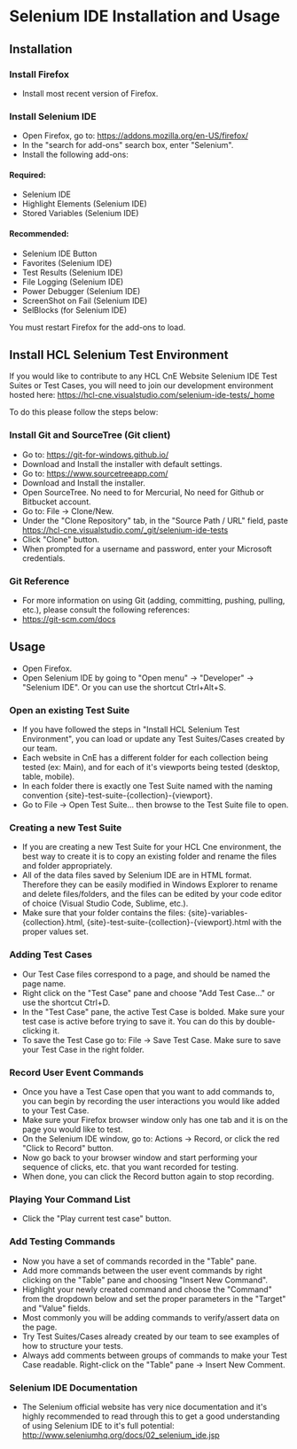 # Selenium IDE Installation and Usage

## Installation

### Install Firefox
- Install most recent version of Firefox.

### Install Selenium IDE
- Open Firefox, go to: https://addons.mozilla.org/en-US/firefox/
- In the "search for add-ons" search box, enter "Selenium".
- Install the following add-ons:

#### Required:
- Selenium IDE
- Highlight Elements (Selenium IDE)
- Stored Variables (Selenium IDE)

#### Recommended:
- Selenium IDE Button
- Favorites (Selenium IDE)
- Test Results (Selenium IDE)
- File Logging (Selenium IDE)
- Power Debugger (Selenium IDE)
- ScreenShot on Fail (Selenium IDE)
- SelBlocks (for Selenium IDE)

You must restart Firefox for the add-ons to load.

## Install HCL Selenium Test Environment

If you would like to contribute to any HCL CnE Website Selenium IDE Test Suites or Test Cases, you will need to join our development environment hosted here: [https://hcl-cne.visualstudio.com/selenium-ide-tests/<nowiki>_</nowiki>home](https://hcl-cne.visualstudio.com/selenium-ide-tests/_home)

To do this please follow the steps below:

### Install Git and SourceTree (Git client)
- Go to: https://git-for-windows.github.io/
- Download and Install the installer with default settings.
- Go to: https://www.sourcetreeapp.com/
- Download and Install the installer.
- Open SourceTree.  No need to for Mercurial, No need for Github or Bitbucket account.
- Go to: File -> Clone/New.
- Under the "Clone Repository" tab, in the "Source Path / URL" field, paste [https://hcl-cne.visualstudio.com/<nowiki>_</nowiki>git/selenium-ide-tests](https://hcl-cne.visualstudio.com/_git/selenium-ide-tests)
- Click "Clone" button.
- When prompted for a username and password, enter your Microsoft credentials.

### Git Reference
- For more information on using Git (adding, committing, pushing, pulling, etc.), please consult the following references:
- https://git-scm.com/docs

## Usage
- Open Firefox.
- Open Selenium IDE by going to "Open menu" -> "Developer" -> "Selenium IDE".  Or you can use the shortcut Ctrl+Alt+S.

### Open an existing Test Suite
- If you have followed the steps in "Install HCL Selenium Test Environment", you can load or update any Test Suites/Cases created by our team.
- Each website in CnE has a different folder for each collection being tested (ex: Main), and for each of it's viewports being tested (desktop, table, mobile).
- In each folder there is exactly one Test Suite named with the naming convention {site}-test-suite-{collection}-{viewport}.
- Go to File -> Open Test Suite... then browse to the Test Suite file to open.

### Creating a new Test Suite
- If you are creating a new Test Suite for your HCL Cne environment, the best way to create it is to copy an existing folder and rename the files and folder appropriately.
- All of the data files saved by Selenium IDE are in HTML format.  Therefore they can be easily modified in Windows Explorer to rename and delete files/folders, and the files can be edited by your code editor of choice (Visual Studio Code, Sublime, etc.).
- Make sure that your folder contains the files: {site}-variables-{collection}.html, {site}-test-suite-{collection}-{viewport}.html with the proper values set.

### Adding Test Cases
- Our Test Case files correspond to a page, and should be named the page name.
- Right click on the "Test Case" pane and choose "Add Test Case..." or use the shortcut Ctrl+D.
- In the "Test Case" pane, the active Test Case is bolded.  Make sure your test case is active before trying to save it.  You can do this by double-clicking it.
- To save the Test Case go to: File -> Save Test Case.  Make sure to save your Test Case in the right folder.

### Record User Event Commands
- Once you have a Test Case open that you want to add commands to, you can begin by recording the user interactions you would like added to your Test Case.
- Make sure your Firefox browser window only has one tab and it is on the page you would like to test.
- On the Selenium IDE window, go to: Actions -> Record, or click the red "Click to Record" button.
- Now go back to your browser window and start performing your sequence of clicks, etc. that you want recorded for testing.
- When done, you can click the Record button again to stop recording.

### Playing Your Command List
- Click the "Play current test case" button.

### Add Testing Commands
- Now you have a set of commands recorded in the "Table" pane.
- Add more commands between the user event commands by right clicking on the "Table" pane and choosing "Insert New Command".
- Highlight your newly created command and choose the "Command" from the dropdown below and set the proper parameters in the "Target" and "Value" fields.
- Most commonly you will be adding commands to verify/assert data on the page.
- Try Test Suites/Cases already created by our team to see examples of how to structure your tests.
- Always add comments between groups of commands to make your Test Case readable.  Right-click on the "Table" pane -> Insert New Comment.

### Selenium IDE Documentation
- The Selenium official website has very nice documentation and it's highly recommended to read through this to get a good understanding of using Selenium IDE to it's full potential:
http://www.seleniumhq.org/docs/02_selenium_ide.jsp






